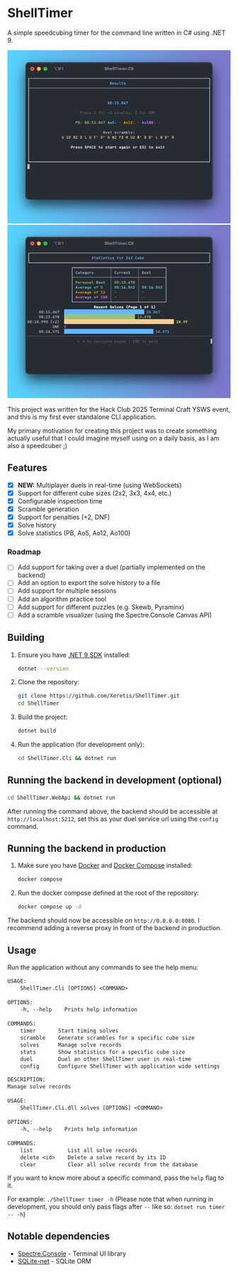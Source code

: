 # ShellTimer

A simple speedcubing timer for the command line written in C# using .NET 9.

![timer.png](Assets/timer.png)
![stats.png](Assets/stats.png)

This project was written for the Hack Club 2025 Terminal Craft YSWS event, and this is my first ever standalone CLI application.

My primary motivation for creating this project was to create something actually useful that I could imagine myself using on a daily basis, as I am also a speedcuber ;)

## Features

- [x] **NEW:** Multiplayer duels in real-time (using WebSockets)
- [x] Support for different cube sizes (2x2, 3x3, 4x4, etc.)
- [x] Configurable inspection time
- [x] Scramble generation
- [x] Support for penalties (+2, DNF)
- [x] Solve history
- [x] Solve statistics (PB, Ao5, Ao12, Ao100)

### Roadmap

- [ ] Add support for taking over a duel (partially implemented on the backend)
- [ ] Add an option to export the solve history to a file
- [ ] Add support for multiple sessions
- [ ] Add an algorithm practice tool
- [ ] Add support for different puzzles (e.g. Skewb, Pyraminx)
- [ ] Add a scramble visualizer (using the Spectre.Console Canvas API)

## Building

1. Ensure you have [.NET 9 SDK](https://dotnet.microsoft.com/en-us/download/dotnet/9.0) installed:
   ```bash
   dotnet --version
   ```

2. Clone the repository:
   ```bash
   git clone https://github.com/Xeretis/ShellTimer.git
   cd ShellTimer
   ```

3. Build the project:
   ```bash
   dotnet build
   ```

4. Run the application (for development only):
   ```bash
   cd ShellTimer.Cli && dotnet run
   ```

## Running the backend in development (optional)

```bash
cd ShellTimer.WebApi && dotnet run
```

After running the command above, the backend should be accessible at `http://localhost:5212`, set this as your duel service url using the `config` command. 

## Running the backend in production

1. Make sure you have [Docker](https://docs.docker.com/engine/install/) and [Docker Compose](https://docs.docker.com/compose/install/) installed:
   ```bash
   docker compose
   ```
2. Run the docker compose defined at the root of the repository:
   ```bash
   docker compose up -d
   ```
   
The backend should now be accessible on `http://0.0.0.0:8080`. I recommend adding a reverse proxy in front of the backend in production.

## Usage

Run the application without any commands to see the help menu:

```
USAGE:
    ShellTimer.Cli [OPTIONS] <COMMAND>

OPTIONS:
    -h, --help    Prints help information

COMMANDS:
    timer       Start timing solves
    scramble    Generate scrambles for a specific cube size
    solves      Manage solve records
    stats       Show statistics for a specific cube size
    duel        Duel an other ShellTimer user in real-time
    config      Configure ShellTimer with application wide settings
```

```
DESCRIPTION:
Manage solve records

USAGE:
    ShellTimer.Cli.dll solves [OPTIONS] <COMMAND>

OPTIONS:
    -h, --help    Prints help information

COMMANDS:
    list           List all solve records
    delete <id>    Delete a solve record by its ID
    clear          Clear all solve records from the database
```

If you want to know more about a specific command, pass the `help` flag to it.

For example: `./ShellTimer timer -h` (Please note that when running in development, you should only pass flags after `--` like so: `dotnet run timer -- -h`)

## Notable dependencies

- [Spectre.Console](https://spectreconsole.net/) - Terminal UI library
- [SQLite-net](https://github.com/praeclarum/sqlite-net) - SQLite ORM
